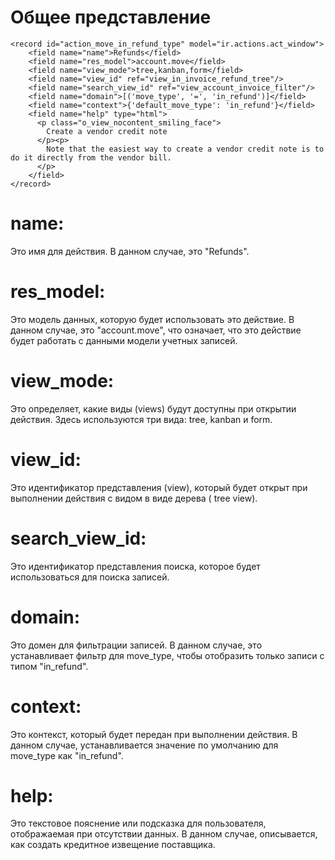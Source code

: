 Общее представление
=======================

    <record id="action_move_in_refund_type" model="ir.actions.act_window">
        <field name="name">Refunds</field>
        <field name="res_model">account.move</field>
        <field name="view_mode">tree,kanban,form</field>
        <field name="view_id" ref="view_in_invoice_refund_tree"/>
        <field name="search_view_id" ref="view_account_invoice_filter"/>
        <field name="domain">[('move_type', '=', 'in_refund')]</field>
        <field name="context">{'default_move_type': 'in_refund'}</field>
        <field name="help" type="html">
          <p class="o_view_nocontent_smiling_face">
            Create a vendor credit note
          </p><p>
            Note that the easiest way to create a vendor credit note is to do it directly from the vendor bill.
          </p>
        </field>
    </record>

name: 
=====================
Это имя для действия. В данном случае, это "Refunds".

res_model: 
=====================
Это модель данных, которую будет использовать это действие. В данном случае, это "account.move", что
означает, что это действие будет работать с данными модели учетных записей.

view_mode: 
=====================
Это определяет, какие виды (views) будут доступны при открытии действия. Здесь используются три вида: tree,
kanban и form.

view_id:
=====================
Это идентификатор представления (view), который будет открыт при выполнении действия с видом в виде дерева (
tree view).

search_view_id:
=====================
Это идентификатор представления поиска, которое будет использоваться для поиска записей.

domain: 
=====================
Это домен для фильтрации записей. В данном случае, это устанавливает фильтр для move_type, чтобы отобразить
только записи с типом "in_refund".

context: 
=====================
Это контекст, который будет передан при выполнении действия. В данном случае, устанавливается значение по
умолчанию для move_type как "in_refund".

help: 
=====================
Это текстовое пояснение или подсказка для пользователя, отображаемая при отсутствии данных. В данном случае,
описывается, как создать кредитное извещение поставщика.